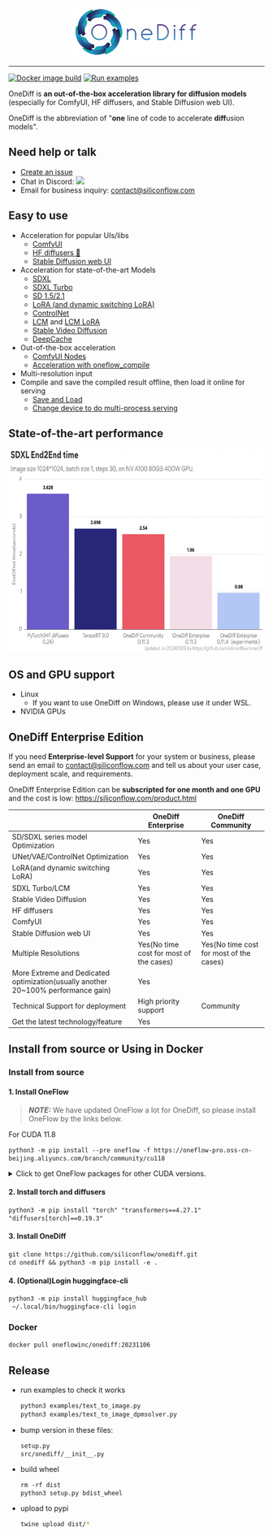 <p align="center">
<img src="imgs/onediff_logo.png" height="100">
</p>

---

[![Docker image build](https://github.com/siliconflow/onediff/actions/workflows/sd.yml/badge.svg)](https://github.com/siliconflow/onediff/actions/workflows/sd.yml)
[![Run examples](https://github.com/siliconflow/onediff/actions/workflows/examples.yml/badge.svg?event=schedule)](https://github.com/siliconflow/onediff/actions/workflows/examples.yml?query=event%3Aschedule)

OneDiff is **an out-of-the-box acceleration library for diffusion models**  (especially for ComfyUI, HF diffusers, and Stable Diffusion web UI). 

OneDiff is the abbreviation of "**one** line of code to accelerate **diff**usion models".

## Need help or talk
- [Create an issue](https://github.com/siliconflow/onediff/issues)
- Chat in Discord: [![](https://dcbadge.vercel.app/api/server/RKJTjZMcPQ?style=plastic)](https://discord.gg/RKJTjZMcPQ)
- Email for business inquiry: contact@siliconflow.com

## Easy to use
- Acceleration for popular UIs/libs
  - [ComfyUI](https://github.com/siliconflow/onediff/tree/main/onediff_comfy_nodes)
  - [HF diffusers 🤗](https://github.com/siliconflow/onediff/tree/main/examples)
  - [Stable Diffusion web UI](https://github.com/siliconflow/onediff/tree/main/onediff_sd_webui_extensions)
- Acceleration for state-of-the-art Models
  - [SDXL](https://github.com/siliconflow/onediff/blob/main/examples/text_to_image_sdxl.py)
  - [SDXL Turbo](https://github.com/siliconflow/onediff/blob/main/examples/text_to_image_sdxl_turbo.py)
  - [SD 1.5/2.1](https://github.com/siliconflow/onediff/blob/main/examples/text_to_image.py)
  - [LoRA (and dynamic switching LoRA)](https://github.com/siliconflow/onediff/blob/main/examples/text_to_image_sdxl_lora.py)
  - [ControlNet](https://github.com/siliconflow/onediff/blob/main/examples/text_to_image_controlnet.py)
  - [LCM](https://github.com/siliconflow/onediff/blob/main/examples/text_to_image_lcm.py) and [LCM LoRA](https://github.com/siliconflow/onediff/blob/main/examples/text_to_image_lcm_lora_sdxl.py)
  - [Stable Video Diffusion](https://github.com/siliconflow/onediff/blob/main/examples/image_to_video.py)
  - [DeepCache](https://github.com/siliconflow/onediff/blob/main/examples/text_to_image_deep_cache_sdxl.py)
- Out-of-the-box acceleration
  - [ComfyUI Nodes](https://github.com/siliconflow/onediff/tree/main/onediff_comfy_nodes)
  - [Acceleration with oneflow_compile](https://github.com/siliconflow/onediff/blob/a38c5ea475c07b4527981ec5723ccac083ed0a9c/examples/text_to_image_sdxl.py#L53)
- Multi-resolution input
- Compile and save the compiled result offline, then load it online for serving
  - [Save and Load](https://github.com/siliconflow/onediff/blob/main/examples/text_to_image_sdxl_save_load.py)
  - [Change device to do multi-process serving](https://github.com/siliconflow/onediff/blob/main/examples/text_to_image_sdxl_mp_load.py)

## State-of-the-art performance

<img src="benchmarks/pics/240105_sdxl_e2e_a100.png" width="600" height="400">

## OS and GPU support
- Linux
  - If you want to use OneDiff on Windows, please use it under WSL.
- NVIDIA GPUs

## OneDiff Enterprise Edition
If you need **Enterprise-level Support** for your system or business, please send an email to contact@siliconflow.com and tell us about your user case, deployment scale, and requirements.

OneDiff Enterprise Edition can be **subscripted for one month and one GPU** and the cost is low: https://siliconflow.com/product.html

|                      | OneDiff Enterprise   | OneDiff Community |
| -------------------- | ------------------- | ----------- |
| SD/SDXL series model Optimization| Yes | Yes|
| UNet/VAE/ControlNet Optimization | Yes      | Yes         |
| LoRA(and dynamic switching LoRA)                 | Yes             | Yes         |
| SDXL Turbo/LCM                  | Yes             | Yes         |
| Stable Video Diffusion |  Yes      | Yes |
| HF diffusers            | Yes                 | Yes         |
| ComfyUI              | Yes           | Yes         |
| Stable Diffusion web UI | Yes          | Yes         |
| Multiple Resolutions | Yes(No time cost for most of the cases)       | Yes(No time cost for most of the cases)           |
| More Extreme and Dedicated optimization(usually another 20~100% performance gain)         |   Yes         |                 |
| Technical Support for deployment    | High priority support       | Community           |
| Get the latest technology/feature | Yes | |

## Install from source or Using in Docker
### Install from source

#### 1. Install OneFlow
> **_NOTE:_** We have updated OneFlow a lot for OneDiff, so please install OneFlow by the links below.

For CUDA 11.8
```
python3 -m pip install --pre oneflow -f https://oneflow-pro.oss-cn-beijing.aliyuncs.com/branch/community/cu118
```
<details>
<summary> Click to get OneFlow packages for other CUDA versions. </summary>
CUDA 12.1

```bash
python3 -m pip install --pre oneflow -f https://oneflow-pro.oss-cn-beijing.aliyuncs.com/branch/community/cu121
```

CUDA 12.2

```bash
python3 -m pip install --pre oneflow -f https://oneflow-pro.oss-cn-beijing.aliyuncs.com/branch/community/cu122
```

</details>


#### 2. Install torch and diffusers
```
python3 -m pip install "torch" "transformers==4.27.1" "diffusers[torch]==0.19.3"
```

#### 3. Install OneDiff
```
git clone https://github.com/siliconflow/onediff.git
cd onediff && python3 -m pip install -e .
```

#### 4. (Optional)Login huggingface-cli

```
python3 -m pip install huggingface_hub
 ~/.local/bin/huggingface-cli login
```

### Docker
```bash
docker pull oneflowinc/onediff:20231106
```

## Release

- run examples to check it works

  ```bash
  python3 examples/text_to_image.py
  python3 examples/text_to_image_dpmsolver.py
  ```

- bump version in these files:

  ```
  setup.py
  src/onediff/__init__.py
  ```

- build wheel

  ```
  rm -rf dist
  python3 setup.py bdist_wheel
  ```

- upload to pypi

  ```bash
  twine upload dist/*
  ```
